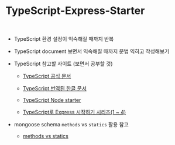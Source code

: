 # TypeScript-Express-Starter

<br>

* TypeScript 환경 설정이 익숙해질 때까지 반복

* TypeScript document 보면서 익숙해질 때까지 문법 익히고 작성해보기

* TypeScript 참고할 사이트 (보면서 공부할 것)

    * [TypeScript 공식 문서](http://www.typescriptlang.org/docs/home.html)

    * [TypeScript 번역된 한글 문서](https://typescript-kr.github.io/)

    * [TypeScript Node starter](https://github.com/microsoft/TypeScript-Node-Starter)

    * [TypeScript로 Express 시작하기 시리즈(1 ~ 4)](https://gongzza.github.io/javascript/nodejs/typescript-express-starter-1/)

* mongoose schema `methods` vs `statics` 활용 참고

    * [methods vs statics](http://kese111.blogspot.com/2015/01/mongoose-methods-statics.html)